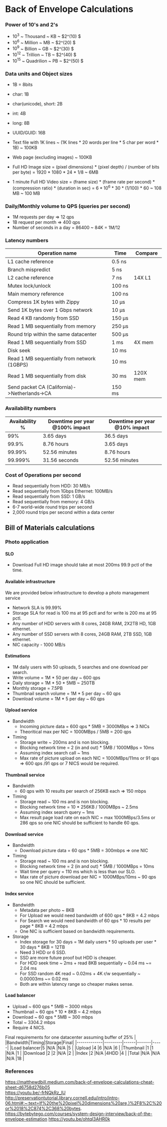 # Back of Envelope Calculations



### Power of 10's and 2's
* $10^3$ ~ Thousand ~ KB ~ $2^(10) $  
* $10^6$ ~ Million ~ MB ~ $2^(20) $  
* $10^9$ ~ Billion ~ GB ~ $2^(30) $  
* $10^12$ ~ Trillion ~ TB ~ $2^(40) $  
* $10^15$ ~ Quadrilion ~ PB ~ $2^(50) $  

### Data units and Object sizes
* 1B = 8bits  
* char: 1B  
* char(unicode), short: 2B  
* int: 4B  
* long: 8B  
* UUID/GUID: 16B  

* Text file with 1K lines ~ (1K lines * 20 words per line * 5 char per word * 1B) ~ 100KB 
* Web page (excluding images) ~ 100KB  
* Full HD Image size = (pixel dimensions) * (pixel depth) / (number of bits per byte) = 1920 * 1080 * 24 * 1/8 ~ 6MB  
* 1 minute Full HD Video size = (frame size) * (frame rate per second) * (compression ratio) * (duration in sec) = $6*10^6$ * 30 * (1/100) * 60 ~  108 MB ~ 100 MB  


### Daily/Monthly volume to QPS (queries per second)
* 1M requests per day => 12 qps
* 1B request per month => 400 qps
* Number of seconds in a day = 86400 ~ 84K = 1M/12

### Latency numbers

|Operation name	                              | Time  | Compare |
| --------------------------------------------- | ----- | ------- |
|L1 cache reference	                           | 0.5 ns|         |
|Branch mispredict	                           | 5 ns  |         |
|L2 cache reference	                           | 7 ns  | 14X L1  |
|Mutex lock/unlock	                           | 100 ns|         |
|Main memory reference	                        | 100 ns|         |
|Compress 1K bytes with Zippy                   | 10 µs |         |
|Send 1K bytes over 1 Gbps network              | 10 µs |         |
|Read 4 KB randomly from SSD                    | 150 µs|         |
|Read 1 MB sequentially from memory             | 250 µs|         |
|Round trip within the same datacenter          | 500 µs|         |
|Read 1 MB sequentially from SSD                | 1 ms  | 4X mem  |
|Disk seek                                      | 10 ms |         |
|Read 1 MB sequentially from network (1GBPS)    | 10 ms |         |
|Read 1 MB sequentially from disk               | 30 ms | 120X mem|
|Send packet CA (California)->Netherlands->CA   | 150 ms|         |

### Availability numbers

|Availability %|Downtime per year @100% impact|Downtime per year @10% impact|
| ------------ | ---------------------------- | --------------------------- |
| 99%          | 3.65 days                    | 36.5 days                   | 
| 99.9%        | 8.76 hours                   | 3.65 days                   | 
| 99.99%       | 52.56 minutes                | 8.76 hours                  | 
| 99.999%      | 31.56 seconds                | 52.56 minutes               |

### Cost of Operations per second
* Read sequentially from HDD: 30 MB/s
* Read sequentially from 1Gbps Ethernet: 100MB/s
* Read sequentially from SSD: 1 GB/s
* Read sequentially from memory: 4 GB/s
* 6-7 world-wide round trips per second
* 2,000 round trips per second within a data center


## Bill of Materials calculations
### Photo application
#### SLO
* Download Full HD image should take at most 200ms 99.9 pctl of the time.
#### Available infrastructure
We are provided below infrastructure to develop a photo management service
* Network SLA is 99.99%
* Storage SLA for read is 100 ms at 95 pctl and for write is 200 ms at 95 pctl.
* Any number of HDD servers with 8 cores, 24GB RAM, 2X2TB HD, 1GB ethernet.
* Any number of SSD servers with 8 cores, 24GB RAM, 2TB SSD, 1GB ethernet.
* NIC capacity - 1000 MB/s
#### Estimations
* 1M daily users with 50 uploads, 5 searches and one download per search. 
* Write volume = 1M * 50 per day ~ 600 qps
* Daily storage = 1M * 50 * 5MB ~ 250TB
* Monthly storage = 7.5PB
* Thumbnail search volume = 1M * 5 per day ~ 60 qps
* Download volume = 1M * 5 per day ~ 60 qps
#### Upload service
* Bandwidth
    * Incoming picture data = 600 qps * 5MB = 3000MBps => 3 NICs
    * Theoritical max per NIC = 1000MBps / 5MB = 200 qps
* Timing
    * Storage write ~ 200ms and is non blocking.
    * Blocking network time = 2 (in and out) * 5MB / 1000MBps = 10ms 
    * Assuming index search call ~ 1ms
    * Max rate of picture upload on each NIC = 1000MBps/11ms or 91 qps => 600 qps /91 qps or 7 NICS would be required.

#### Thumbnail service
* Bandwidth
    * 60 qps with 10 results per search of 256KB each => 150 mbps
* Timing
    * Storage read ~ 100 ms and is non blocking.
    * Blocking network time = 10 * 256KB / 1000MBps ~ 2.5ms 
    * Assuming index search query ~ 1ms
    * Max result page load rate on each NIC = max 1000MBps/3.5ms or 286 qps so one NIC should be sufficient to handle 60 qps.

#### Download service
* Bandwidth
    * Download picture data = 60 qps * 5MB = 300mbps => one NIC
* Timing
    * Storage read ~ 100 ms and is non blocking.
    * Blocking network time = 2 (in and out) * 5MB / 1000MBps = 10ms
    * Wait time per query = 110 ms which is less than our SLO.
    * Max rate of picture download per NIC = 1000MBps/10ms ~ 90 qps so one NIC should be sufficient.

#### Index service
* Bandwidth
    * Metadata per photo ~ 8KB
    * For Upload we would need bandwidth of 600 qps * 8KB = 4.2 mbps
    * For Search we would need bandwidth of 60 qps * 10 results per page * 8KB = 4.2 mbps
    * One NIC is sufficient based on bandwidth requirements.
* Storage
    * Index storage for 30 days = 1M daily users * 50 uploads per user * 30 days * 8KB = 12TB
    * Need 3 HDD or 6 SSD.
    * SSD are more future proof but HDD is cheaper.
    * For HDD seek time ~ 2ms + read 8KB sequentially ~ 0.04 ms ~= 2.04 ms
    * For SSD random 4K read ~ 0.02ms + 4K r/w sequentially ~ 0.00003ms ~= 0.02 ms
    * Both are within latency range so cheaper makes sense.
 

#### Load balancer
* Upload ~ 600 qps * 5MB ~ 3000 mbps
* Thumbnail ~ 60 qps * 10 * 8KB ~ 4.2 mbps
* Download ~ 60 qps * 5MB ~ 300 mbps
* Total ~ 3304.2 mbps
* Require 4 NICS.

Final requirements for one datacenter assuming buffer of 25%
|             |Bandwidth|Timing|Storage|Final|
|-------------|---------|------|-------|-----|
|Load balancer|5        |N/A   |N/A    |5    |
|Upload       |4        |6     |N/A    |6    |
|Thumbnail    |1        |1     |N/A    |1    |
|Download     |2        |2     |N/A    |2    |
|Index        |2        |N/A   |4HDD   |4    |
|Total        |N/A      |N/A   |N/A    |18   |

### References
https://matthewdbill.medium.com/back-of-envelope-calculations-cheat-sheet-d6758d276b05  
https://youtu.be/-frNQkRz_IU  
http://preservationtutorial.library.cornell.edu/intro/intro-06.html#:~:text=If%20the%20pixel%20dimensions%20are,)%2F8%2C%20or%2018%2C874%2C368%20bytes.  
https://bytebytego.com/courses/system-design-interview/back-of-the-envelope-estimation
https://youtu.be/ohtqI3AHR0k
